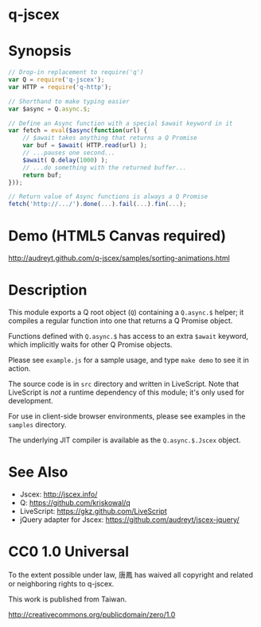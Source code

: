 q-jscex
=======

# Synopsis

```javascript
// Drop-in replacement to require('q')
var Q = require('q-jscex');
var HTTP = require('q-http');

// Shorthand to make typing easier
var $async = Q.async.$;

// Define an Async function with a special $await keyword in it
var fetch = eval($async(function(url) {
    // $await takes anything that returns a Q Promise
    var buf = $await( HTTP.read(url) );
    // ...pauses one second...
    $await( Q.delay(1000) );
    // ...do something with the returned buffer...
    return buf;
}));

// Return value of Async functions is always a Q Promise
fetch('http://.../').done(...).fail(...).fin(...);
```

# Demo (HTML5 Canvas required)

http://audreyt.github.com/q-jscex/samples/sorting-animations.html
    
# Description

This module exports a Q root object (`Q`) containing a
`Q.async.$` helper; it compiles a regular function into one
that returns a Q Promise object.

Functions defined with `Q.async.$` has access to an extra `$await`
keyword, which implicitly waits for other Q Promise objects.

Please see `example.js` for a sample usage, and type `make demo`
to see it in action.

The source code is in `src` directory and written in LiveScript.
Note that LiveScript is _not_ a runtime dependency of this module;
it's only used for development.

For use in client-side browser environments, please see examples
in the `samples` directory.

The underlying JIT compiler is available as the `Q.async.$.Jscex` object.

# See Also

* Jscex: http://jscex.info/
* Q: https://github.com/kriskowal/q
* LiveScript: https://gkz.github.com/LiveScript
* jQuery adapter for Jscex: https://github.com/audreyt/jscex-jquery/

# CC0 1.0 Universal

To the extent possible under law, 唐鳳 has waived all copyright
and related or neighboring rights to q-jscex.

This work is published from Taiwan.

http://creativecommons.org/publicdomain/zero/1.0
